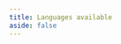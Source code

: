 ```yaml
---
title: Languages available
aside: false
---
```


<script lang='ts' setup>
import PageLanguages from '@/_comp/PageLanguages.vue'
</script>

<ClientOnly>
    <suspense>
        <template #fallback>
            <svg class='loading' viewBox='0 0 100 100' preserveAspectRatio='xMidYMid meet'>
                <circle cx='50' cy='50' r='40' stroke-width='10' stroke-dasharray='190'></circle>
            </svg>
        </template>
        <PageLanguages/>
    </suspense>
</ClientOnly>
